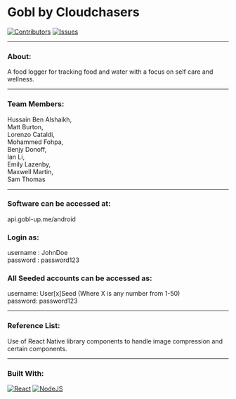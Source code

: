 # Gobl by Cloudchasers
[![Contributors][contributors-shield]][contributors-url]
[![Issues][issues-shield]][issues-url]   

---

### About:   
A food logger for tracking food and water with a focus on self care and wellness.   

---   
 
### Team Members:
Hussain Ben Alshaikh,  
Matt Burton,  
Lorenzo Cataldi,  
Mohammed Fohpa,  
Benjy Donoff,  
Ian Li,  
Emily Lazenby,  
Maxwell Martin,  
Sam Thomas

---

### Software can be accessed at:   
api.gobl-up.me/android

### Login as:   
username : JohnDoe    
password : password123   

### All Seeded accounts can be accessed as:  
username: User[x]Seed (Where X is any number from 1-50)  
password: password123   

---

### Reference List:
Use of React Native library components to handle image compression and certain components.

---
### Built With:
[![React][React.js]][React-url]
[![NodeJS][Node.js]][Node-url]

[React.js]: https://img.shields.io/badge/React-20232A?style=for-the-badge&logo=react&logoColor=61DAFB
[React-url]: https://reactjs.org/

[Node.js]: https://img.shields.io/badge/Node.js-43853D?style=for-the-badge&logo=node.js&logoColor=white
[Node-url]: https://nodejs.org/

[contributors-shield]: https://img.shields.io/github/contributors/maxwelltyreece/CloudChasers.svg?style=for-the-badge
[contributors-url]: https://github.com/maxwelltyreece/CloudChasers/graphs/contributors

[issues-shield]: https://img.shields.io/github/issues/maxwelltyreece/CloudChasers.svg?style=for-the-badge

[issues-url]: https://github.com/maxwelltyreece/CloudChasers/issues
